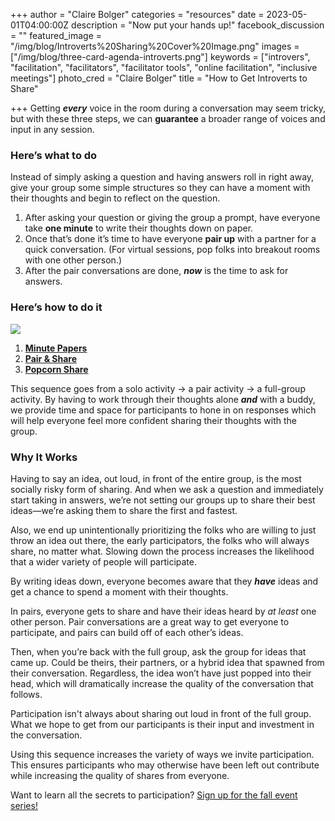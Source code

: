 +++ author = "Claire Bolger"
categories = "resources"
date = 2023-05-01T04:00:00Z
description = "Now put your hands up!"
facebook_discussion = ""
featured_image = "/img/blog/Introverts%20Sharing%20Cover%20Image.png"
images = ["/img/blog/three-card-agenda-introverts.png"]
keywords = ["introvers", "facilitation", "facilitators", "facilitator tools", "online facilitation", "inclusive meetings"]
photo_cred = "Claire Bolger"
title = "How to Get Introverts to Share" 

+++ Getting ***every*** voice in the room during a conversation may seem tricky, but with these three steps, we can **guarantee** a broader range of voices and input in any session.

### **Here’s what to do**

Instead of simply asking a question and having answers roll in right away, give your group some simple structures so they can have a moment with their thoughts and begin to reflect on the question.

1. After asking your question or giving the group a prompt, have everyone take **one minute** to write their thoughts down on paper.
2. Once that’s done it’s time to have everyone **pair up** with a partner for a quick conversation. (For virtual sessions, pop folks into breakout rooms with one other person.)
3. After the pair conversations are done, ***now*** is the time to ask for answers.

### **Here’s how to do it**

![](/img/blog/three-card-agenda-introverts.png)

1. **[Minute Papers](https://click.convertkit-mail2.com/r8ukrwvre5foh207qn5u2/3ohphdu7ov9wg2cr/aHR0cHM6Ly93d3cuZmFjaWxpdGF0b3IuY2FyZHMvY2FyZHMvbWludXRlLXBhcGVycy8=)**
2. **[Pair & Share](https://click.convertkit-mail2.com/r8ukrwvre5foh207qn5u2/48hvh7ur5kqo8qux/aHR0cHM6Ly93d3cuZmFjaWxpdGF0b3IuY2FyZHMvY2FyZHMvcGFpci1zaGFyZS8=)**
3. **[Popcorn Share](https://click.convertkit-mail2.com/r8ukrwvre5foh207qn5u2/reh8h9u02nv8z5h2/aHR0cHM6Ly93d3cuZmFjaWxpdGF0b3IuY2FyZHMvY2FyZHMvcG9wY29ybi1zaGFyZS8=)**

This sequence goes from a solo activity → a pair activity → a full-group activity. By having to work through their thoughts alone ***and*** with a buddy, we provide time and space for participants to hone in on responses which will help everyone feel more confident sharing their thoughts with the group.

### **Why It Works**

Having to say an idea, out loud, in front of the entire group, is the most socially risky form of sharing. And when we ask a question and immediately start taking in answers, we’re not setting our groups up to share their best ideas—we’re asking them to share the first and fastest.

Also, we end up unintentionally prioritizing the folks who are willing to just throw an idea out there, the early participators, the folks who will always share, no matter what. Slowing down the process increases the likelihood that a wider variety of people will participate.

By writing ideas down, everyone becomes aware that they ***have*** ideas and get a chance to spend a moment with their thoughts.

In pairs, everyone gets to share and have their ideas heard by *at least* one other person. Pair conversations are a great way to get everyone to participate, and pairs can build off of each other’s ideas.

Then, when you’re back with the full group, ask the group for ideas that came up. Could be theirs, their partners, or a hybrid idea that spawned from their conversation. Regardless, the idea won’t have just popped into their head, which will dramatically increase the quality of the conversation that follows.

Participation isn't always about sharing out loud in front of the full group. What we hope to get from our participants is their input and investment in the conversation.

Using this sequence increases the variety of ways we invite participation. This ensures participants who may otherwise have been left out contribute while increasing the quality of shares from everyone.

Want to learn all the secrets to participation? [Sign up for the fall event series!](https://lu.ma/fff2023)

